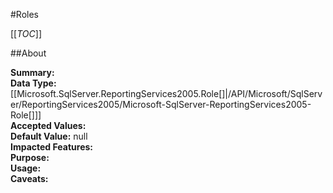 #Roles

[[_TOC_]]

##About

**Summary:** <remarks />  
**Data Type:** [[Microsoft.SqlServer.ReportingServices2005.Role[]|/API/Microsoft/SqlServer/ReportingServices2005/Microsoft-SqlServer-ReportingServices2005-Role[]]]  
**Accepted Values:**   
**Default Value:** null  
**Impacted Features:**   
**Purpose:**   
**Usage:**   
**Caveats:**   


